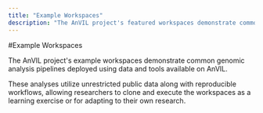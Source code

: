 ```yaml
---
title: "Example Workspaces"
description: "The AnVIL project's featured workspaces demonstrate common genomic analysis pipelines deployed using data and tools available on AnVIL."
---
```


#Example Workspaces

The AnVIL project's example workspaces demonstrate common genomic analysis pipelines deployed using data and tools available on AnVIL.

These analyses utilize unrestricted public data along with reproducible workflows, allowing researchers to clone and execute the workspaces as a learning exercise or for adapting to their own research.

<Workspaces></Workspaces>
